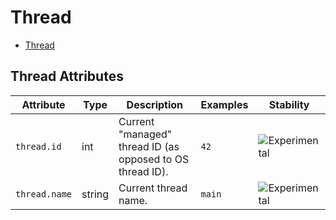 <!--- Hugo front matter used to generate the website version of this page:
--->

# Thread

- [Thread](#thread)

## Thread Attributes

| Attribute     | Type   | Description                                               | Examples | Stability                                                        |
| ------------- | ------ | --------------------------------------------------------- | -------- | ---------------------------------------------------------------- |
| `thread.id`   | int    | Current "managed" thread ID (as opposed to OS thread ID). | `42`     | ![Experimental](https://img.shields.io/badge/-experimental-blue) |
| `thread.name` | string | Current thread name.                                      | `main`   | ![Experimental](https://img.shields.io/badge/-experimental-blue) |
